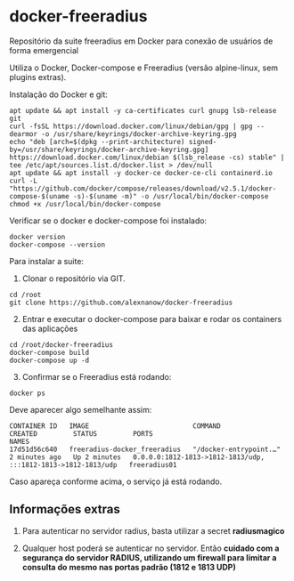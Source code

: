 # docker-freeradius
Repositório da suite freeradius em Docker para conexão de usuários de forma emergencial

Utiliza o Docker, Docker-compose e Freeradius (versão alpine-linux, sem plugins extras).

Instalação do Docker e git:

```
apt update && apt install -y ca-certificates curl gnupg lsb-release git
curl -fsSL https://download.docker.com/linux/debian/gpg | gpg --dearmor -o /usr/share/keyrings/docker-archive-keyring.gpg
echo "deb [arch=$(dpkg --print-architecture) signed-by=/usr/share/keyrings/docker-archive-keyring.gpg] https://download.docker.com/linux/debian $(lsb_release -cs) stable" | tee /etc/apt/sources.list.d/docker.list > /dev/null
apt update && apt install -y docker-ce docker-ce-cli containerd.io
curl -L "https://github.com/docker/compose/releases/download/v2.5.1/docker-compose-$(uname -s)-$(uname -m)" -o /usr/local/bin/docker-compose
chmod +x /usr/local/bin/docker-compose
```

Verificar se o docker e docker-compose foi instalado:

```
docker version
docker-compose --version
```
Para instalar a suite:

1. Clonar o repositório via GIT. 

```
cd /root
git clone https://github.com/alexnanow/docker-freeradius
```

2. Entrar e executar o docker-compose para baixar e rodar os containers das aplicações

```
cd /root/docker-freeradius
docker-compose build
docker-compose up -d
```

3. Confirmar se o Freeradius está rodando:

```
docker ps
```

Deve aparecer algo semelhante assim:

```
CONTAINER ID   IMAGE                          COMMAND                  CREATED         STATUS         PORTS                                                           NAMES
17d51d56c640   freeradius-docker_freeradius   "/docker-entrypoint.…"   2 minutes ago   Up 2 minutes   0.0.0.0:1812-1813->1812-1813/udp, :::1812-1813->1812-1813/udp   freeradius01
```
Caso apareça conforme acima, o serviço já está rodando.

## Informações extras

1. Para autenticar no servidor radius, basta utilizar a secret **radiusmagico**

2. Qualquer host poderá se autenticar no servidor. Então **cuidado com a segurança do servidor RADIUS, utilizando um firewall para limitar a consulta do mesmo nas portas padrão (1812 e 1813 UDP)**
